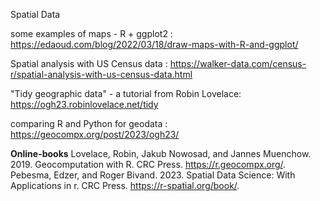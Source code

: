 Spatial Data

some examples of maps - R + ggplot2 : https://edaoud.com/blog/2022/03/18/draw-maps-with-R-and-ggplot/

Spatial analysis with US Census data : https://walker-data.com/census-r/spatial-analysis-with-us-census-data.html  

"Tidy geographic data" - a tutorial from Robin Lovelace: https://ogh23.robinlovelace.net/tidy

comparing R and Python for geodata : https://geocompx.org/post/2023/ogh23/  

**Online-books**
Lovelace, Robin, Jakub Nowosad, and Jannes Muenchow. 2019. Geocomputation with R. CRC Press. https://r.geocompx.org/.
Pebesma, Edzer, and Roger Bivand. 2023. Spatial Data Science: With Applications in r. CRC Press. https://r-spatial.org/book/. 
